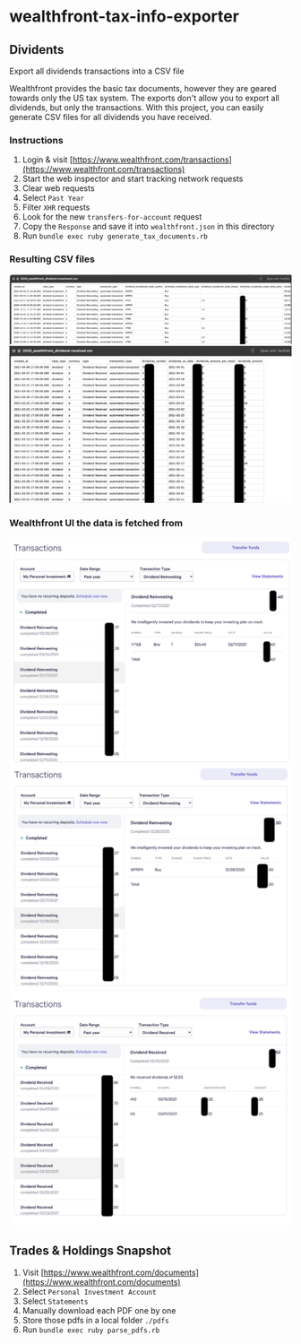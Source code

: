 # wealthfront-tax-info-exporter

## Dividents

Export all dividends transactions into a CSV file

Wealthfront provides the basic tax documents, however they are geared towards only the US tax system. The exports don't allow you to export all dividends, but only the transactions. With this project, you can easily generate CSV files for all dividends you have received.

### Instructions

1. Login & visit [https://www.wealthfront.com/transactions](https://www.wealthfront.com/transactions)
1. Start the web inspector and start tracking network requests
1. Clear web requests
1. Select `Past Year`
1. Filter `XHR` requests
1. Look for the new `transfers-for-account` request
1. Copy the `Response` and save it into `wealthfront.json` in this directory
1. Run `bundle exec ruby generate_tax_documents.rb`

### Resulting CSV files

<img src="/screenshots/csv-screenshot-1.png" />
<img src="/screenshots/csv-screenshot-2.png" />

### Wealthfront UI the data is fetched from

<img src="/screenshots/wf-screenshot-1.png" width="550" />
<img src="/screenshots/wf-screenshot-2.png" width="550" />
<img src="/screenshots/wf-screenshot-3.png" width="550" />

## Trades & Holdings Snapshot

1. Visit [https://www.wealthfront.com/documents](https://www.wealthfront.com/documents)
1. Select `Personal Investment Account`
1. Select `Statements`
1. Manually download each PDF one by one
1. Store those pdfs in a local folder `./pdfs`
1. Run `bundle exec ruby parse_pdfs.rb`
